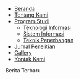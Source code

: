 <!DOCTYPE html>
<html lang="en">

<head>
    <meta charset="UTF-8">
    <meta name="viewport" content="width=device-width, initial-scale=1.0">
    <title>Naufal</title>
    <link rel="stylesheet" href="style2.css">
</head>

<body>
    <div id="wrap">
        <div id="header">
        </div><!--Header-->
        <div id="menu">
            <ul>
                <li> <a href="index.php"><span>Beranda</span></a></li>
                <li> <a href="#"><span>Tentang Kami</span></a></li>
                <li> <a href="#"><span>Program Studi</span></a>
                    <ul>
                        <li> <a href="#"><span>Teknologi Informasi</span></a></li>
                        <li> <a href="#"><span>Sistem Informasi</span></a></li>
                        <li> <a href="#"><span>Teknik Penerbangan</span></a></li>
                    </ul>
                </li>
                <li> <a href="#"><span>Jurnal Penelitian</span></a></li>
                <li> <a href="#"><span>Gallery</span></a></li>
                <li> <a href="#"><span>Kontak Kami</span></a></li>
            </ul>
        </div><!--Menu-->
        <div id="left">
            <div id="top-left">
                <div id="title">
                    <p>Berita Terbaru</p>
                </div> <!--title-->
                <div id="content-tl">
                </div> <!--content-tl-->
            </div><!--Top-left-->
        </div><!--left-->
        <div id="right">
            <div id="top-right">
                <div id="title">
                </div><!--Title-->
                <div id="content-tr">
                </div><!--content-tr-->
            </div><!--top right-->
        </div><!--right-->
        <div id="footer">
        </div><!--footer-->
    </div><!---wrap-->

</body>

</html>
